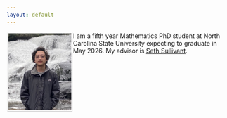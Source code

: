 ```yaml
---
layout: default
---
```


<img align="left" src="fp.jpg" alt="" width="30%"/>

I am a fifth year Mathematics PhD student at North Carolina State University expecting to graduate in May 2026. My advisor is [Seth Sullivant](https://sethsullivant.wordpress.ncsu.edu).
